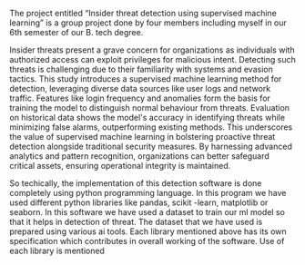 The project entitled “Insider threat detection using supervised machine learning” is a group project done by four members including myself in our 6th semester of our B. tech degree. 

 Insider threats present a grave concern for organizations as individuals with authorized access can exploit privileges for malicious intent. Detecting such threats is challenging due 
 to their familiarity with systems and evasion tactics. This study introduces a supervised machine learning method for detection, leveraging diverse data sources like user logs and network traffic. 
 Features like login frequency and anomalies form the basis for training the model to distinguish normal behaviour from threats. Evaluation on historical data shows the model's accuracy in identifying 
 threats while minimizing false alarms, outperforming existing methods. This underscores the value of supervised machine learning in bolstering proactive threat detection alongside traditional security measures. 
 By harnessing advanced analytics and pattern recognition, organizations can better safeguard critical assets, ensuring operational integrity is maintained. 

 So techically, the implementation of this detection software is done completely using python programming language. In this program we have used different python libraries like pandas, scikit -learn, matplotlib 
 or seaborn. In this software we have used a dataset to train our ml model so that it helps in detection of threat. The dataset that we have used is prepared using various ai tools. Each library mentioned above has
 its own specification which contributes in overall working of the software. Use of each library is mentioned 
